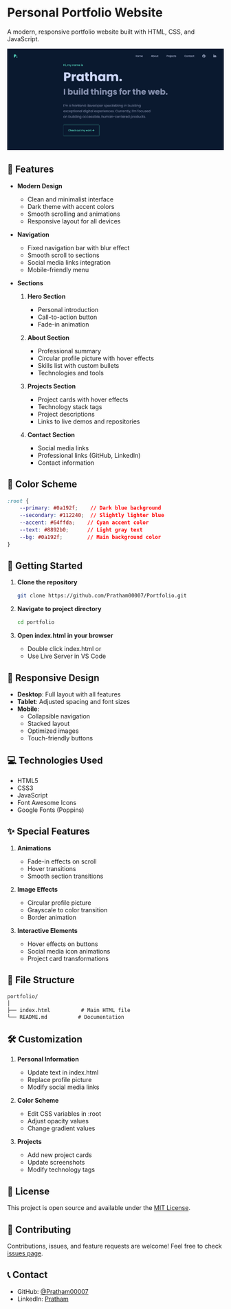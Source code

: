 # Personal Portfolio Website

A modern, responsive portfolio website built with HTML, CSS, and JavaScript.

![Portfolio Preview](preview.png)

## 🌟 Features

- **Modern Design**
  - Clean and minimalist interface
  - Dark theme with accent colors
  - Smooth scrolling and animations
  - Responsive layout for all devices

- **Navigation**
  - Fixed navigation bar with blur effect
  - Smooth scroll to sections
  - Social media links integration
  - Mobile-friendly menu

- **Sections**
  1. **Hero Section**
     - Personal introduction
     - Call-to-action button
     - Fade-in animation
  
  2. **About Section**
     - Professional summary
     - Circular profile picture with hover effects
     - Skills list with custom bullets
     - Technologies and tools

  3. **Projects Section**
     - Project cards with hover effects
     - Technology stack tags
     - Project descriptions
     - Links to live demos and repositories

  4. **Contact Section**
     - Social media links
     - Professional links (GitHub, LinkedIn)
     - Contact information

## 🎨 Color Scheme

```css
:root {
    --primary: #0a192f;    // Dark blue background
    --secondary: #112240;  // Slightly lighter blue
    --accent: #64ffda;    // Cyan accent color
    --text: #8892b0;      // Light gray text
    --bg: #0a192f;        // Main background color
}
```

## 🚀 Getting Started

1. **Clone the repository**
   ```bash
   git clone https://github.com/Pratham00007/Portfolio.git
   ```

2. **Navigate to project directory**
   ```bash
   cd portfolio
   ```

3. **Open index.html in your browser**
   - Double click index.html or
   - Use Live Server in VS Code

## 📱 Responsive Design

- **Desktop**: Full layout with all features
- **Tablet**: Adjusted spacing and font sizes
- **Mobile**: 
  - Collapsible navigation
  - Stacked layout
  - Optimized images
  - Touch-friendly buttons

## 💻 Technologies Used

- HTML5
- CSS3
- JavaScript
- Font Awesome Icons
- Google Fonts (Poppins)

## ✨ Special Features

1. **Animations**
   - Fade-in effects on scroll
   - Hover transitions
   - Smooth section transitions

2. **Image Effects**
   - Circular profile picture
   - Grayscale to color transition
   - Border animation

3. **Interactive Elements**
   - Hover effects on buttons
   - Social media icon animations
   - Project card transformations

## 📄 File Structure

```
portfolio/
│
├── index.html          # Main HTML file
└── README.md          # Documentation
```

## 🛠️ Customization

1. **Personal Information**
   - Update text in index.html
   - Replace profile picture
   - Modify social media links

2. **Color Scheme**
   - Edit CSS variables in :root
   - Adjust opacity values
   - Change gradient values

3. **Projects**
   - Add new project cards
   - Update screenshots
   - Modify technology tags

## 📝 License

This project is open source and available under the [MIT License](LICENSE).

## 🤝 Contributing

Contributions, issues, and feature requests are welcome! Feel free to check [issues page](https://github.com/Pratham00007/portfolio/issues).

## 📞 Contact

- GitHub: [@Pratham00007](https://github.com/Pratham00007)
- LinkedIn: [Pratham](https://linkedin.com/in/pratham-khetrapal)